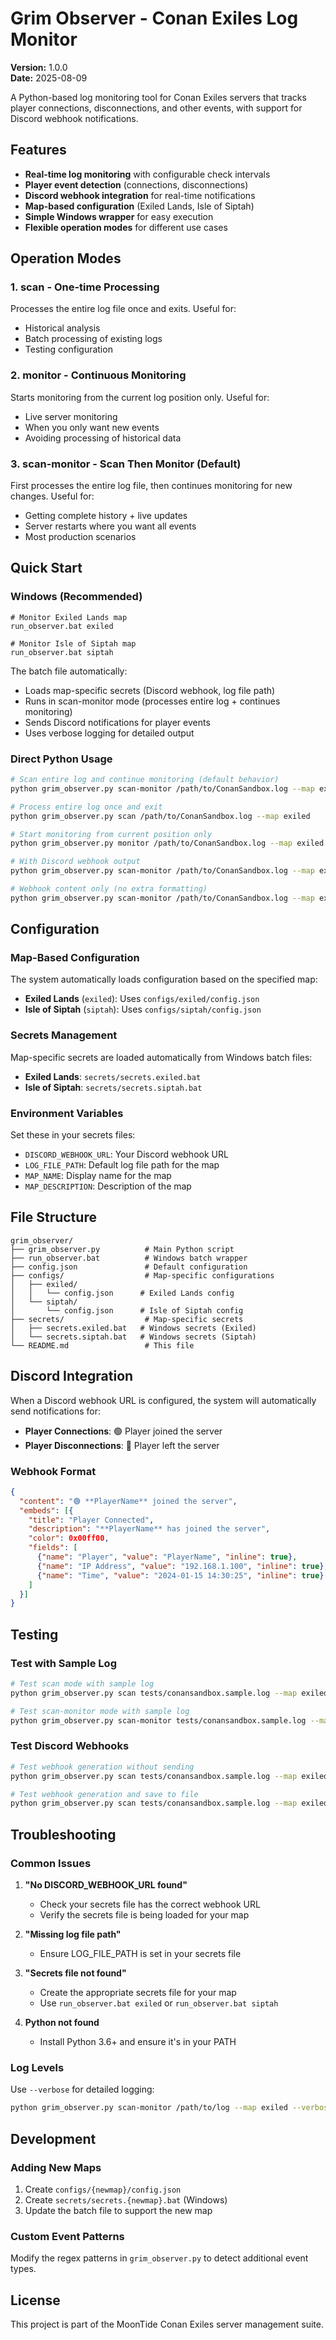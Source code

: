 # Grim Observer - Conan Exiles Log Monitor

**Version:** 1.0.0  
**Date:** 2025-08-09

A Python-based log monitoring tool for Conan Exiles servers that tracks player connections, disconnections, and other events, with support for Discord webhook notifications.

## Features

- **Real-time log monitoring** with configurable check intervals
- **Player event detection** (connections, disconnections)
- **Discord webhook integration** for real-time notifications
- **Map-based configuration** (Exiled Lands, Isle of Siptah)
- **Simple Windows wrapper** for easy execution
- **Flexible operation modes** for different use cases

## Operation Modes

### 1. **scan** - One-time Processing
Processes the entire log file once and exits. Useful for:
- Historical analysis
- Batch processing of existing logs
- Testing configuration

### 2. **monitor** - Continuous Monitoring
Starts monitoring from the current log position only. Useful for:
- Live server monitoring
- When you only want new events
- Avoiding processing of historical data

### 3. **scan-monitor** - Scan Then Monitor (Default)
First processes the entire log file, then continues monitoring for new changes. Useful for:
- Getting complete history + live updates
- Server restarts where you want all events
- Most production scenarios

## Quick Start

### Windows (Recommended)
```batch
# Monitor Exiled Lands map
run_observer.bat exiled

# Monitor Isle of Siptah map
run_observer.bat siptah
```

The batch file automatically:
- Loads map-specific secrets (Discord webhook, log file path)
- Runs in scan-monitor mode (processes entire log + continues monitoring)
- Sends Discord notifications for player events
- Uses verbose logging for detailed output

### Direct Python Usage
```bash
# Scan entire log and continue monitoring (default behavior)
python grim_observer.py scan-monitor /path/to/ConanSandbox.log --map exiled

# Process entire log once and exit
python grim_observer.py scan /path/to/ConanSandbox.log --map exiled

# Start monitoring from current position only
python grim_observer.py monitor /path/to/ConanSandbox.log --map exiled

# With Discord webhook output
python grim_observer.py scan-monitor /path/to/ConanSandbox.log --map exiled --discord

# Webhook content only (no extra formatting)
python grim_observer.py scan-monitor /path/to/ConanSandbox.log --map exiled --webhook-only
```

## Configuration

### Map-Based Configuration
The system automatically loads configuration based on the specified map:

- **Exiled Lands** (`exiled`): Uses `configs/exiled/config.json`
- **Isle of Siptah** (`siptah`): Uses `configs/siptah/config.json`

### Secrets Management
Map-specific secrets are loaded automatically from Windows batch files:
- **Exiled Lands**: `secrets/secrets.exiled.bat`
- **Isle of Siptah**: `secrets/secrets.siptah.bat`

### Environment Variables
Set these in your secrets files:
- `DISCORD_WEBHOOK_URL`: Your Discord webhook URL
- `LOG_FILE_PATH`: Default log file path for the map
- `MAP_NAME`: Display name for the map
- `MAP_DESCRIPTION`: Description of the map

## File Structure

```
grim_observer/
├── grim_observer.py          # Main Python script
├── run_observer.bat          # Windows batch wrapper
├── config.json               # Default configuration
├── configs/                  # Map-specific configurations
│   ├── exiled/
│   │   └── config.json      # Exiled Lands config
│   └── siptah/
│       └── config.json      # Isle of Siptah config
├── secrets/                  # Map-specific secrets
│   ├── secrets.exiled.bat   # Windows secrets (Exiled)
│   └── secrets.siptah.bat   # Windows secrets (Siptah)
└── README.md                 # This file
```

## Discord Integration

When a Discord webhook URL is configured, the system will automatically send notifications for:

- **Player Connections**: 🟢 Player joined the server
- **Player Disconnections**: 🔴 Player left the server

### Webhook Format
```json
{
  "content": "🟢 **PlayerName** joined the server",
  "embeds": [{
    "title": "Player Connected",
    "description": "**PlayerName** has joined the server",
    "color": 0x00ff00,
    "fields": [
      {"name": "Player", "value": "PlayerName", "inline": true},
      {"name": "IP Address", "value": "192.168.1.100", "inline": true},
      {"name": "Time", "value": "2024-01-15 14:30:25", "inline": true}
    ]
  }]
}
```

## Testing

### Test with Sample Log
```bash
# Test scan mode with sample log
python grim_observer.py scan tests/conansandbox.sample.log --map exiled

# Test scan-monitor mode with sample log
python grim_observer.py scan-monitor tests/conansandbox.sample.log --map exiled
```

### Test Discord Webhooks
```bash
# Test webhook generation without sending
python grim_observer.py scan tests/conansandbox.sample.log --map exiled --webhook-only

# Test webhook generation and save to file
python grim_observer.py scan tests/conansandbox.sample.log --map exiled --discord --discord-output test_webhooks.json
```

## Troubleshooting

### Common Issues

1. **"No DISCORD_WEBHOOK_URL found"**
   - Check your secrets file has the correct webhook URL
   - Verify the secrets file is being loaded for your map

2. **"Missing log file path"**
   - Ensure LOG_FILE_PATH is set in your secrets file

3. **"Secrets file not found"**
   - Create the appropriate secrets file for your map
   - Use `run_observer.bat exiled` or `run_observer.bat siptah`

4. **Python not found**
   - Install Python 3.6+ and ensure it's in your PATH

### Log Levels
Use `--verbose` for detailed logging:
```bash
python grim_observer.py scan-monitor /path/to/log --map exiled --verbose
```

## Development

### Adding New Maps
1. Create `configs/{newmap}/config.json`
2. Create `secrets/secrets.{newmap}.bat` (Windows)
3. Update the batch file to support the new map

### Custom Event Patterns
Modify the regex patterns in `grim_observer.py` to detect additional event types.

## License

This project is part of the MoonTide Conan Exiles server management suite.

